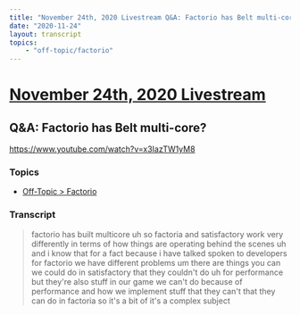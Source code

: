 ```yaml
---
title: "November 24th, 2020 Livestream Q&A: Factorio has Belt multi-core?"
date: "2020-11-24"
layout: transcript
topics:
    - "off-topic/factorio"
---
```

# [November 24th, 2020 Livestream](../2020-11-24.md)
## Q&A: Factorio has Belt multi-core?
https://www.youtube.com/watch?v=x3IazTW1yM8

### Topics
* [Off-Topic > Factorio](../topics/off-topic/factorio.md)

### Transcript

> factorio has built multicore uh so factoria and satisfactory work very differently in terms of how things are operating behind the scenes uh and i know that for a fact because i have talked spoken to developers for factorio we have different problems um there are things you can we could do in satisfactory that they couldn't do uh for performance but they're also stuff in our game we can't do because of performance and how we implement stuff that they can't that they can do in factoria so it's a bit of it's a complex subject
